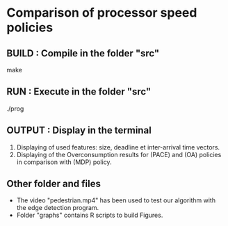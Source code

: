 # Comparison of processor speed policies 

## BUILD  : Compile in the folder "src"
make

## RUN    : Execute in the folder "src"
./prog

## OUTPUT : Display in the terminal 
1) Displaying of used features: size, deadline et inter-arrival time vectors.
2) Displaying of the Overconsumption results for (PACE) and (OA) policies in comparison with (MDP) policy.

## Other folder and files
- The video "pedestrian.mp4" has been used to test our algorithm with the edge detection program.
- Folder "graphs" contains R scripts to build Figures.

